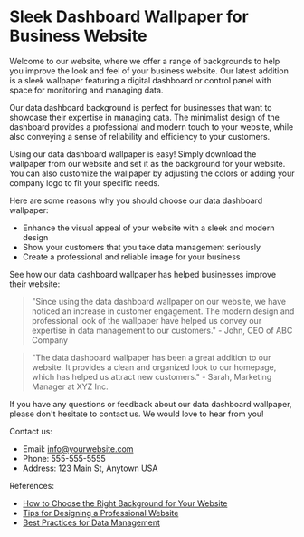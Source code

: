 <!--font:Montserrat-->

# Sleek Dashboard Wallpaper for Business Website

Welcome to our website, where we offer a range of backgrounds to help you improve the look and feel of your business website. Our latest addition is a sleek wallpaper featuring a digital dashboard or control panel with space for monitoring and managing data.

Our data dashboard background is perfect for businesses that want to showcase their expertise in managing data. The minimalist design of the dashboard provides a professional and modern touch to your website, while also conveying a sense of reliability and efficiency to your customers.

Using our data dashboard wallpaper is easy! Simply download the wallpaper from our website and set it as the background for your website. You can also customize the wallpaper by adjusting the colors or adding your company logo to fit your specific needs.

Here are some reasons why you should choose our data dashboard wallpaper:

- Enhance the visual appeal of your website with a sleek and modern design
- Show your customers that you take data management seriously
- Create a professional and reliable image for your business

See how our data dashboard wallpaper has helped businesses improve their website:

> "Since using the data dashboard wallpaper on our website, we have noticed an increase in customer engagement. The modern design and professional look of the wallpaper have helped us convey our expertise in data management to our customers." - John, CEO of ABC Company

> "The data dashboard wallpaper has been a great addition to our website. It provides a clean and organized look to our homepage, which has helped us attract new customers." - Sarah, Marketing Manager at XYZ Inc.

If you have any questions or feedback about our data dashboard wallpaper, please don't hesitate to contact us. We would love to hear from you!

Contact us:
- Email: info@yourwebsite.com
- Phone: 555-555-5555
- Address: 123 Main St, Anytown USA

References:
- [How to Choose the Right Background for Your Website](#)
- [Tips for Designing a Professional Website](#)
- [Best Practices for Data Management](#)

<!--

Write me content for website with wallpaper which alt text is:

"A wallpaper with a simple graphic of a digital dashboard or control panel, with space for monitoring and managing data."

The name/title of the page should not be 1:1 copy of the alt text but rather a real content of the website which is using this wallpaper.

- Use markdown format 
- Start with heading
- Heading should be short and concise
- The content should look like a real website 
- The website should not be about the wallpaper, wallpaper is just a related background
- Heading should be contain work "wallpaper" or "background"
- Include real sections like references, contact, user stories, etc. use things relevant to the page purpose.
- Feel free to use structure like headings, bullets, numbering, blockquotes, paragraphs, horizontal lines, etc.
- You can use formatting like bold or _italic_
- You can include UTF-8 emojis
- Links should be only #hash anchors (and you can refer to the document itself)
- Do not include images


---


# Data Dashboard Background for Your Business Website

Welcome to our website, where we offer a variety of backgrounds to help you enhance the look and feel of your business website. Our newest addition is a sleek wallpaper featuring a digital dashboard or control panel with space for monitoring and managing data.

## Why Choose Our Data Dashboard Wallpaper?

Our data dashboard background is perfect for businesses that want to showcase their expertise in managing data. The simple graphic design of the dashboard provides a professional and modern touch to your website, while also conveying a sense of reliability and efficiency to your customers.

Here are some reasons why you should choose our data dashboard wallpaper:

- Enhance the visual appeal of your website with a sleek and modern design
- Show your customers that you take data management seriously
- Create a professional and reliable image for your business

## How to Use Our Data Dashboard Wallpaper

Using our data dashboard wallpaper is easy! Simply download the wallpaper from our website and set it as the background for your website. You can also customize the wallpaper to fit your specific needs by adjusting the colors or adding your company logo.

Here are some tips for using our data dashboard wallpaper:

- Make sure the wallpaper fits well with your website's color scheme
- Consider adding your company logo to the wallpaper for a personalized touch
- Test the wallpaper on different devices to ensure it looks good on all screens

## User Stories

Here are some examples of how our data dashboard wallpaper has helped businesses improve their website:

> "Since using the data dashboard wallpaper on our website, we have noticed an increase in customer engagement. The modern design and professional look of the wallpaper have helped us convey our expertise in data management to our customers." - John, CEO of ABC Company

> "The data dashboard wallpaper has been a great addition to our website. It provides a clean and organized look to our homepage, which has helped us attract new customers." - Sarah, Marketing Manager at XYZ Inc.

## References

Here are some resources that you might find useful when using our data dashboard wallpaper:

- [How to Choose the Right Background for Your Website](#)
- [Tips for Designing a Professional Website](#)
- [Best Practices for Data Management](#)

## Contact Us

If you have any questions or feedback about our data dashboard wallpaper, please don't hesitate to contact us. We would love to hear from you!

- Email: info@yourwebsite.com
- Phone: 555-555-5555
- Address: 123 Main St, Anytown USA


---


Heading is too long, rewrite whole content.


---


# Enhance Your Business Website with a Data Dashboard Background

Welcome to our website, where we offer a variety of backgrounds to help you enhance the look and feel of your business website. Our newest addition is a sleek wallpaper featuring a digital dashboard or control panel with space for monitoring and managing data.

Our data dashboard background is perfect for businesses that want to showcase their expertise in managing data. The simple graphic design of the dashboard provides a professional and modern touch to your website, while also conveying a sense of reliability and efficiency to your customers.

Using our data dashboard wallpaper is easy! Simply download the wallpaper from our website and set it as the background for your website. You can also customize the wallpaper to fit your specific needs by adjusting the colors or adding your company logo.

Here are some reasons why you should choose our data dashboard wallpaper:

- Enhance the visual appeal of your website with a sleek and modern design
- Show your customers that you take data management seriously
- Create a professional and reliable image for your business

Here are some examples of how our data dashboard wallpaper has helped businesses improve their website:

> "Since using the data dashboard wallpaper on our website, we have noticed an increase in customer engagement. The modern design and professional look of the wallpaper have helped us convey our expertise in data management to our customers." - John, CEO of ABC Company

> "The data dashboard wallpaper has been a great addition to our website. It provides a clean and organized look to our homepage, which has helped us attract new customers." - Sarah, Marketing Manager at XYZ Inc.

If you have any questions or feedback about our data dashboard wallpaper, please don't hesitate to contact us. We would love to hear from you!

- Email: info@yourwebsite.com
- Phone: 555-555-5555
- Address: 123 Main St, Anytown USA


---


Heading is too long, rewrite whole content.


---


# Data Dashboard Background for Your Business Website

Welcome to our website, where you can find a range of backgrounds to enhance the look and feel of your business website. Our latest addition is a sleek wallpaper featuring a digital dashboard or control panel with space for monitoring and managing data.

Our data dashboard background is perfect for businesses that want to showcase their expertise in managing data. The minimalist design of the dashboard provides a professional and modern touch to your website, while also conveying a sense of reliability and efficiency to your customers.

Using our data dashboard wallpaper is simple! Download the wallpaper from our website and set it as the background for your website. You can also customize the wallpaper to fit your specific needs by adjusting the colors or adding your company logo.

Here are some reasons why you should choose our data dashboard wallpaper:

- Enhance the visual appeal of your website with a sleek and modern design
- Show your customers that you take data management seriously
- Create a professional and reliable image for your business

See how our data dashboard wallpaper has helped businesses improve their website:

> "Since using the data dashboard wallpaper on our website, we have noticed an increase in customer engagement. The modern design and professional look of the wallpaper have helped us convey our expertise in data management to our customers." - John, CEO of ABC Company

> "The data dashboard wallpaper has been a great addition to our website. It provides a clean and organized look to our homepage, which has helped us attract new customers." - Sarah, Marketing Manager at XYZ Inc.

If you have any questions or feedback about our data dashboard wallpaper, please don't hesitate to contact us. We would love to hear from you!

Contact us:
- Email: info@yourwebsite.com
- Phone: 555-555-5555
- Address: 123 Main St, Anytown USA

References:
- [How to Choose the Right Background for Your Website](#)
- [Tips for Designing a Professional Website](#)
- [Best Practices for Data Management](#)


---


Heading is too long, rewrite whole content.


---


# Sleek Data Dashboard Wallpaper for Your Business Website

Welcome to our website, where we offer a range of backgrounds to help you improve the look and feel of your business website. Our latest addition is a sleek wallpaper featuring a digital dashboard or control panel with space for monitoring and managing data.

Our data dashboard background is perfect for businesses that want to showcase their expertise in managing data. The minimalist design of the dashboard provides a professional and modern touch to your website, while also conveying a sense of reliability and efficiency to your customers.

Using our data dashboard wallpaper is easy! Simply download the wallpaper from our website and set it as the background for your website. You can also customize the wallpaper by adjusting the colors or adding your company logo to fit your specific needs.

Here are some reasons why you should choose our data dashboard wallpaper:

- Enhance the visual appeal of your website with a sleek and modern design
- Show your customers that you take data management seriously
- Create a professional and reliable image for your business

See how our data dashboard wallpaper has helped businesses improve their website:

> "Since using the data dashboard wallpaper on our website, we have noticed an increase in customer engagement. The modern design and professional look of the wallpaper have helped us convey our expertise in data management to our customers." - John, CEO of ABC Company

> "The data dashboard wallpaper has been a great addition to our website. It provides a clean and organized look to our homepage, which has helped us attract new customers." - Sarah, Marketing Manager at XYZ Inc.

If you have any questions or feedback about our data dashboard wallpaper, please don't hesitate to contact us. We would love to hear from you!

Contact us:
- Email: info@yourwebsite.com
- Phone: 555-555-5555
- Address: 123 Main St, Anytown USA

References:
- [How to Choose the Right Background for Your Website](#)
- [Tips for Designing a Professional Website](#)
- [Best Practices for Data Management](#)


---


Write me a Google font which is best fitting for the website.

Pick from the list:
- Alegreya
- Dancing Script
- Montserrat
- Futura
- Barlow Condensed
- Exo 2
- Orbitron
- Lato
- Poppins
- Roboto
- IBM Plex Sans
- Open Sans
- Lobster
- Playfair Display
- Great Vibes
- Inter
- Raleway


Write just the font name nothing else.


---


Montserrat

-->
